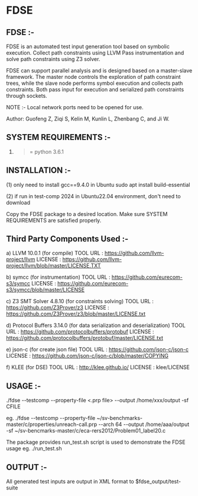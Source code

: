 # FDSE

FDSE :-
---------

FDSE is an automated test input generation tool based on symbolic execution.
Collect path constraints using LLVM Pass instrumentation and solve path constraints using Z3 solver.

FDSE can support parallel analysis and is designed based on a master-slave framework.
The master node controls the exploration of path constraint trees, while the slave node 
performs symbol execution and collects path constraints. Both pass input for execution and 
serialized path constraints through sockets.

NOTE :-
Local network ports need to be opened for use.

Author: Guofeng Z, Ziqi S, Kelin M, Kunlin L, Zhenbang C, and Ji W.

SYSTEM REQUIREMENTS :-
---------------------
1) >= python 3.6.1


INSTALLATION :-
---------------
(1) only need to install gcc==9.4.0 in Ubuntu
  sudo apt install build-essential
  
(2) if run in test-comp 2024 in Ubuntu22.04 environment, don't need to download


Copy the FDSE package to a desired location. Make sure SYSTEM REQUIREMENTS
are satisfied properly.
 
 
Third Party Components Used :-
----------------------------

a) LLVM 10.0.1 (for compile)
   TOOL URL : https://github.com/llvm-project/llvm
   LICENSE  : https://github.com/llvm-project/llvm/blob/master/LICENSE.TXT
	
b) symcc (for instrumentation)
   TOOL URL : https://github.com/eurecom-s3/symcc
   LICENSE  : https://github.com/eurecom-s3/symcc/blob/master/LICENSE

c) Z3 SMT Solver 4.8.10 (for constraints solving)
   TOOL URL : https://github.com/Z3Prover/z3
   LICENSE  : https://github.com/Z3Prover/z3/blob/master/LICENSE.txt

d) Protocol Buffers 3.14.0 (for data serialization and deserialization)
   TOOL URL : https://github.com/protocolbuffers/protobuf
   LICENSE  : https://github.com/protocolbuffers/protobuf/master/LICENSE.txt
   
e) json-c   (for create json file)
   TOOL URL : https://github.com/json-c/json-c
   LICENSE  : https://github.com/json-c/json-c/blob/master/COPYING

f) KLEE (for DSE)
   TOOL URL : http://klee.github.io/
   LICENSE  : klee/LICENSE

USAGE :-
--------
./fdse --testcomp --property-file <.prp file> --output /home/xxx/output -sf CFILE

eg. ./fdse --testcomp --property-file ~/sv-benchmarks-master/c/properties/unreach-call.prp
--arch 64  --output /home/aaa/output -sf ~/sv-bencmarks-master/c/eca-rers2012/Problem01_label20.c


The package provides run_test.sh script is used to demonstrate the FDSE usage
eg. ./run_test.sh


OUTPUT :-
---------
All generated test inputs are output in XML format to $fdse_output/test-suite
